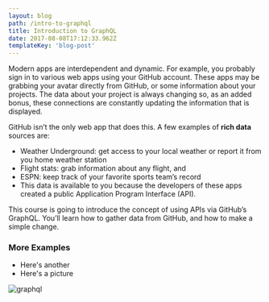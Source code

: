 ```yaml
---
layout: blog
path: /intro-to-graphql
title: Introduction to GraphQL
date: 2017-08-08T17:12:33.962Z
templateKey: 'blog-post'
---
```

Modern apps are interdependent and dynamic. For example, you probably sign in to various web apps using your GitHub account. These apps may be grabbing your avatar directly from GitHub, or some information about your projects. The data about your project is always changing so, as an added bonus, these connections are constantly updating the information that is displayed.

GitHub isn’t the only web app that does this. A few examples of **rich data** sources are:

* Weather Underground: get access to your local weather or report it from you home weather station
* Flight stats: grab information about any flight, and
* ESPN: keep track of your favorite sports team’s record
* This data is available to you because the developers of these apps created a public Application Program Interface (API).

This course is going to introduce the concept of using APIs via GitHub’s GraphQL. You’ll learn how to gather data from GitHub, and how to make a simple change.

### More Examples

* Here's another
* Here's a picture

![graphql](/img/graphql.png)
